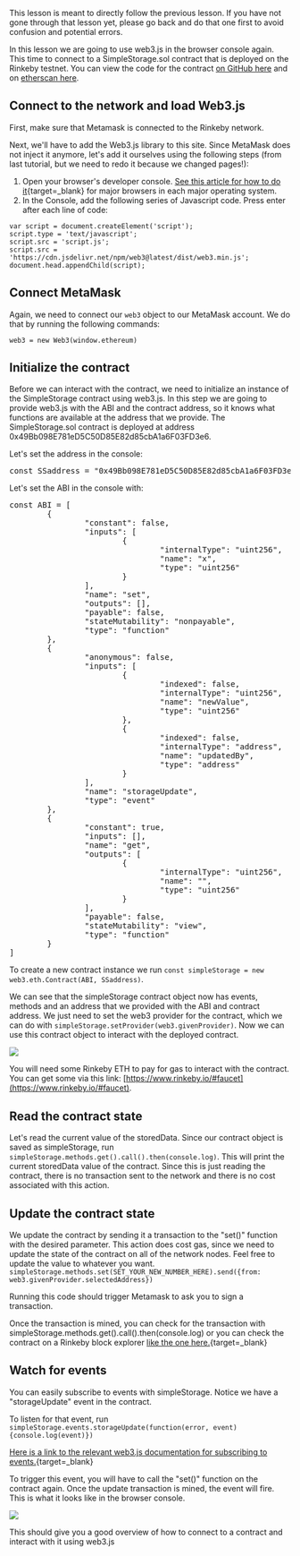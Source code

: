 This lesson is meant to directly follow the previous lesson. If you have not gone through that lesson yet, please go back and do that one first to avoid confusion and potential errors.

In this lesson we are going to use web3.js in the browser console again. This time to connect to a SimpleStorage.sol contract that is deployed on the Rinkeby testnet. You can view the code for the contract [on GitHub here](https://gist.github.com/ConsenSys-Academy/6d93a805ce0e90d8a793a4eb6e69b4c5) and on [etherscan here](https://rinkeby.etherscan.io/address/0x49bb098e781ed5c50d85e82d85cba1a6f03fd3e6#code).

## Connect to the network and load Web3.js

First, make sure that Metamask is connected to the Rinkeby network.

Next, we'll have to add the Web3.js library to this site. Since MetaMask does not inject it anymore, let's add it ourselves using the following steps (from last tutorial, but we need to redo it because we changed pages!):

1. Open your browser's developer console. [See this article for how to do it](https://support.happyfox.com/kb/article/882-accessing-the-browser-console-and-network-logs/){target=_blank} for major browsers in each major operating system.
2. In the Console, add the following series of Javascript code. Press enter after each line of code:

```
var script = document.createElement('script');
script.type = 'text/javascript';
script.src = 'script.js';
script.src = 'https://cdn.jsdelivr.net/npm/web3@latest/dist/web3.min.js';
document.head.appendChild(script);
```

## Connect MetaMask

Again, we need to connect our `web3` object to our MetaMask account. We do that by running the following commands:

```
web3 = new Web3(window.ethereum)
```

## Initialize the contract

Before we can interact with the contract, we need to initialize an instance of the SimpleStorage contract using web3.js. In this step we are going to provide web3.js with the ABI and the contract address, so it knows what functions are available at the address that we provide. The SimpleStorage.sol contract is deployed at address 0x49Bb098E781eD5C50D85E82d85cbA1a6F03FD3e6.   

Let's set the address in the console: 

<pre>const SSaddress = "0x49Bb098E781eD5C50D85E82d85cbA1a6F03FD3e6"</pre>

Let's set the ABI in the console with:

<pre>const ABI = [
        {
                "constant": false,
                "inputs": [
                        {
                                "internalType": "uint256",
                                "name": "x",
                                "type": "uint256"
                        }
                ],
                "name": "set",
                "outputs": [],
                "payable": false,
                "stateMutability": "nonpayable",
                "type": "function"
        },
        {
                "anonymous": false,
                "inputs": [
                        {
                                "indexed": false,
                                "internalType": "uint256",
                                "name": "newValue",
                                "type": "uint256"
                        },
                        {
                                "indexed": false,
                                "internalType": "address",
                                "name": "updatedBy",
                                "type": "address"
                        }
                ],
                "name": "storageUpdate",
                "type": "event"
        },
        {
                "constant": true,
                "inputs": [],
                "name": "get",
                "outputs": [
                        {
                                "internalType": "uint256",
                                "name": "",
                                "type": "uint256"
                        }
                ],
                "payable": false,
                "stateMutability": "view",
                "type": "function"
        }
]</pre>

To create a new contract instance we run `const simpleStorage = new web3.eth.Contract(ABI, SSaddress)`.

We can see that the simpleStorage contract object now has events, methods and an address that we provided with the ABI and contract address. We just need to set the web3 provider for the contract, which we can do with `simpleStorage.setProvider(web3.givenProvider)`. Now we can use this contract object to interact with the deployed contract.

![](https://files.cdn.thinkific.com/file_uploads/205430/images/c20/2ce/faf/1595392171288.jpg)

You will need some Rinkeby ETH to pay for gas to interact with the contract. You can get some via this link: [https://www.rinkeby.io/#faucet](https://www.rinkeby.io/#faucet).

## Read the contract state

Let's read the current value of the storedData. Since our contract object is saved as simpleStorage, run `simpleStorage.methods.get().call().then(console.log)`. This will print the current storedData value of the contract. Since this is just reading the contract, there is no transaction sent to the network and there is no cost associated with this action.

## Update the contract state

We update the contract by sending it a transaction to the "set()" function with the desired parameter. This action does cost gas, since we need to update the state of the contract on all of the network nodes. Feel free to update the value to whatever you want. `simpleStorage.methods.set(SET_YOUR_NEW_NUMBER_HERE).send({from: web3.givenProvider.selectedAddress})`

Running this code should trigger Metamask to ask you to sign a transaction. 

Once the transaction is mined, you can check for the transaction with simpleStorage.methods.get().call().then(console.log) or you can check the contract on a Rinkeby block explorer [like the one here.](https://rinkeby.etherscan.io/address/0x49bb098e781ed5c50d85e82d85cba1a6f03fd3e6){target=_blank}

## Watch for events

You can easily subscribe to events with simpleStorage. Notice we have a "storageUpdate" event in the contract.

To listen for that event, run `simpleStorage.events.storageUpdate(function(error, event){console.log(event)})`

[Here is a link to the relevant web3.js documentation for subscribing to events.](https://web3js.readthedocs.io/en/v1.2.11/web3-eth-contract.html#events){target=_blank}

To trigger this event, you will have to call the "set()" function on the contract again. Once the update transaction is mined, the event will fire. This is what it looks like in the browser console.

![](https://files.cdn.thinkific.com/file_uploads/205430/images/964/e04/26d/1595392170831.jpg)

This should give you a good overview of how to connect to a contract and interact with it using web3.js
